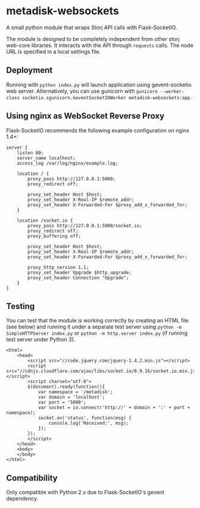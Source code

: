 metadisk-websockets
===================

A small python module that wraps Storj API calls with Flask-SocketIO.

The module is designed to be completely independent from other storj web-core libraries. It interacts with the API through `requests` calls. The node URL is specified in a local settings file.

## Deployment

Running with `python index.py` will launch application using gevent-socketio web server. Alternatively, you can use gunicorn with `gunicorn --worker-class socketio.sgunicorn.GeventSocketIOWorker metadisk-websockets:app`.

## Using nginx as WebSocket Reverse Proxy
Flask-SocketIO recommends the following example configuration on nginx 1.4+:
```
server {
    listen 80;
    server_name localhost;
    access_log /var/log/nginx/example.log;

    location / {
        proxy_pass http://127.0.0.1:5000;
        proxy_redirect off;

        proxy_set_header Host $host;
        proxy_set_header X-Real-IP $remote_addr;
        proxy_set_header X-Forwarded-For $proxy_add_x_forwarded_for;
    }

    location /socket.io {
        proxy_pass http://127.0.0.1:5000/socket.io;
        proxy_redirect off;
        proxy_buffering off;

        proxy_set_header Host $host;
        proxy_set_header X-Real-IP $remote_addr;
        proxy_set_header X-Forwarded-For $proxy_add_x_forwarded_for;

        proxy_http_version 1.1;
        proxy_set_header Upgrade $http_upgrade;
        proxy_set_header Connection "Upgrade";
    }
}
```

## Testing
You can test that the module is working correctly by creating an HTML file (see below) and running it under a separate test server using `python -m SimpleHTTPServer index.py` or `python -m http.server index.py` (if running test server under Python 3).

```
<html>
    <head>
        <script src="//code.jquery.com/jquery-1.4.2.min.js"></script>
        <script src="//cdnjs.cloudflare.com/ajax/libs/socket.io/0.9.16/socket.io.min.js"></script>
        <script charset="utf-8">
        $(document).ready(function(){
            var namespace = '/metadisk';
            var domain = 'localhost';
            var port = '5000';
            var socket = io.connect('http://' + domain + ':' + port + namespace);
            socket.on('status', function(msg) {
                console.log('Received:', msg);
            });
        });
        </script>
    </head>
    <body>
    </body>
</html>
```

## Compatibility

Only compatible with Python 2.x due to Flask-SocketIO's gevent dependency.
